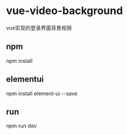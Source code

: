 # vue-video-background
vue实现的登录界面背景视频
## npm
npm install
## elementui
npm install element-ui --save
## run
npm run dev

